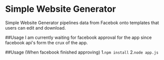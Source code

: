 # Simple Website Generator

Simple Website Generator pipelines data from Facebok onto templates that users can edit and download. 

##Usage
I am currently waiting for facebook approval for the app since facebook api's form the crux of the app.

##Usage (When facebook finished approving)
1.```npm install```
2.```node app.js```


